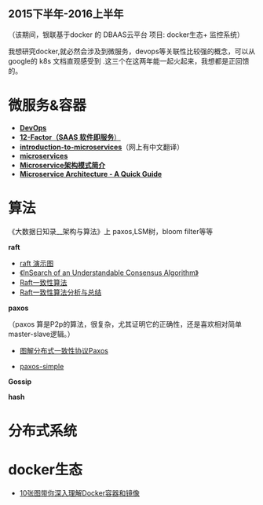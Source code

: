 
## 2015下半年-2016上半年 ##
（该期间，银联基于docker 的 DBAAS云平台 项目: docker生态+ 监控系统）

我想研究docker,就必然会涉及到微服务，devops等关联性比较强的概念，可以从google的 k8s 文档直观感受到 .这三个在这两年能一起火起来，我想都是正回馈的。 

# 微服务&容器  #
  
- [**DevOps**](https://en.wikipedia.org/wiki/DevOps)
- [**12-Factor（SAAS 软件即服务**）](http://12factor.net/zh_cn/)
- [**introduction-to-microservices**](https://www.nginx.com/blog/introduction-to-microservices/)（网上有中文翻译）
- [**microservices**](http://martinfowler.com/articles/microservices.html)
- [**Microservice架构模式简介** ](http://www.cnblogs.com/loveis715/p/4644266.html)
- [**Microservice Architecture - A Quick Guide**](http://colobu.com/2015/04/10/microservice-architecture-a-quick-guide/)


# 算法 #

《大数据日知录__架构与算法》上 paxos,LSM树，bloom filter等等

**raft**

- [raft 演示图](http://thesecretlivesofdata.com/raft/)
- [《InSearch of an Understandable Consensus Algorithm》](https://ramcloud.stanford.edu/wiki/download/attachments/11370504/raft.pdf)
- [Raft一致性算法](http://blog.csdn.net/cszhouwei/article/details/38374603)
- [Raft一致性算法分析与总结](http://www.thinkingyu.com/articles/Raft/)

**paxos**

（paxos 算是P2p的算法，很复杂，尤其证明它的正确性，还是喜欢相对简单master-slave逻辑。）

- [图解分布式一致性协议Paxos](http://codemacro.com/2014/10/15/explain-poxos/)

- [paxos-simple](http://research.microsoft.com/en-us/um/people/lamport/pubs/paxos-simple.pdf)
 
**Gossip**


**hash**


# 分布式系统 #


# docker生态 #

- [10张图带你深入理解Docker容器和镜像](http://dockone.io/article/783)











   

